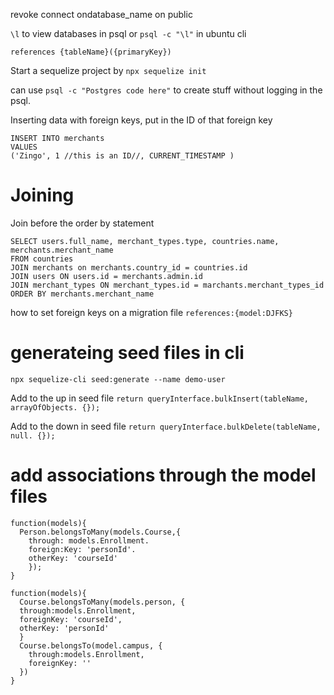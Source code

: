 revoke connect ondatabase_name on public

`\l` to view databases in psql or `psql -c "\l"` in ubuntu cli

`references {tableName}({primaryKey})`

Start a sequelize project by
`npx sequelize init`

can use `psql -c "Postgres code here"` to create stuff without logging in the psql.

Inserting data with foreign keys, put in the ID of that foreign key

```
INSERT INTO merchants
VALUES
('Zingo', 1 //this is an ID//, CURRENT_TIMESTAMP )
```

# Joining

Join before the order by statement

```
SELECT users.full_name, merchant_types.type, countries.name, merchants.merchant_name
FROM countries
JOIN merchants on merchants.country_id = countries.id
JOIN users ON users.id = merchants.admin.id
JOIN merchant_types ON merchant_types.id = marchants.merchant_types_id
ORDER BY merchants.merchant_name
```

how to set foreign keys on a migration file
`references:{model:DJFKS}`

# generateing seed files in cli

`npx sequelize-cli seed:generate --name demo-user`

Add to the up in seed file
`return queryInterface.bulkInsert(tableName, arrayOfObjects. {});`

Add to the down in seed file
`return queryInterface.bulkDelete(tableName, null. {});`

# add associations through the model files

```
function(models){
  Person.belongsToMany(models.Course,{
    through: models.Enrollment.
    foreign:Key: 'personId'.
    otherKey: 'courseId'
    });
}
```

```
function(models){
  Course.belongsToMany(models.person, {
  through:models.Enrollment,
  foreignKey: 'courseId',
  otherKey: 'personId'
  }
  Course.belongsTo(model.campus, {
    through:models.Enrollment,
    foreignKey: ''
  })
}
```
